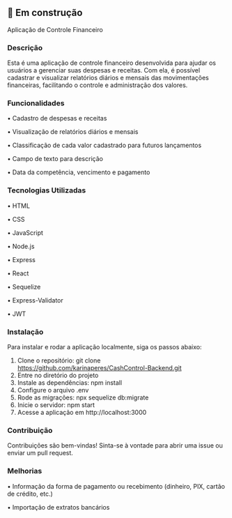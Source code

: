 ## :construction: Em construção

Aplicação de Controle Financeiro

### Descrição

Esta é uma aplicação de controle financeiro desenvolvida para ajudar os usuários a gerenciar suas despesas e receitas. Com ela, é possível cadastrar e visualizar relatórios diários e mensais das movimentações financeiras, facilitando o controle e administração dos valores.

### Funcionalidades

•	Cadastro de despesas e receitas

•	Visualização de relatórios diários e mensais

•	Classificação de cada valor cadastrado para futuros lançamentos

•	Campo de texto para descrição

•	Data da competência, vencimento e pagamento

### Tecnologias Utilizadas

•	HTML

•	CSS

•	JavaScript

•	Node.js

•	Express

•	React

•	Sequelize

•	Express-Validator

•	JWT

### Instalação

Para instalar e rodar a aplicação localmente, siga os passos abaixo:

1.	Clone o repositório: git clone https://github.com/karinaperes/CashControl-Backend.git
2.	Entre no diretório do projeto
3.	Instale as dependências: npm install
4.	Configure o arquivo .env
5.	Rode as migrações: npx sequelize db:migrate
6.	Inicie o servidor: npm start
7.	Acesse a aplicação em http://localhost:3000

   
### Contribuição

Contribuições são bem-vindas! Sinta-se à vontade para abrir uma issue ou enviar um pull request.

### Melhorias

•	Informação da forma de pagamento ou recebimento (dinheiro, PIX, cartão de crédito, etc.) 

•	Importação de extratos bancários

